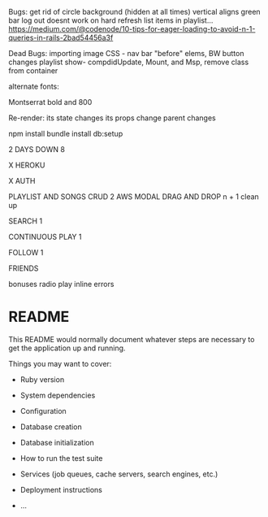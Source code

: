 Bugs:
  get rid of circle background (hidden at all times)
  vertical aligns
  green bar
  log out doesnt work on hard refresh
  list items in playlist... https://medium.com/@codenode/10-tips-for-eager-loading-to-avoid-n-1-queries-in-rails-2bad54456a3f


Dead Bugs:
  importing image
  CSS - nav bar "before" elems, BW button changes
  playlist show- compdidUpdate, Mount, and Msp, remove class from container

  
  alternate fonts:

  Montserrat bold and 800

Re-render:
  its state changes
  its props change
  parent changes

npm install
bundle install
db:setup

2 DAYS DOWN
8

X HEROKU

X AUTH

PLAYLIST AND SONGS CRUD 2
  AWS
  MODAL
  DRAG AND DROP
  n + 1 clean up

SEARCH 1

CONTINUOUS PLAY 1

FOLLOW 1

FRIENDS

bonuses
  radio play
  inline errors







# README

This README would normally document whatever steps are necessary to get the
application up and running.

Things you may want to cover:

* Ruby version

* System dependencies

* Configuration

* Database creation

* Database initialization

* How to run the test suite

* Services (job queues, cache servers, search engines, etc.)

* Deployment instructions

* ...